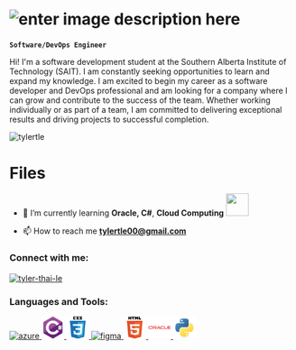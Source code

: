 # ![enter image description here](https://i.imgur.com/FuXSd76.gif)
**`Software/DevOps Engineer`**

Hi! I'm a software development student at the Southern Alberta Institute of Technology (SAIT). I am constantly seeking opportunities to learn and expand my knowledge. I am excited to begin my career as a software developer and DevOps professional and am looking for a company where I can grow and contribute to the success of the team. Whether working individually or as part of a team, I am committed to delivering exceptional results and driving projects to successful completion.
<p align="left"> <img  src="https://komarev.com/ghpvc/?username=tylertle&label=Profile%20views:&color=b01317&style=flat"  alt="tylertle" /> </p>

# Files

  

- 🌱 I’m currently learning **Oracle, C#**, **Cloud Computing** <img src="https://i.imgur.com/FZdyDXi.gif" height="40" width="40">

  

- 📫 How to reach me **tylertle00@gmail.com**

  

<h3 align="left">Connect with me:</h3>

<p align="left">

<a  href="https://linkedin.com/in/tyler-thai-le"  target="blank"><img align="center"  src="https://raw.githubusercontent.com/rahuldkjain/github-profile-readme-generator/master/src/images/icons/Social/linked-in-alt.svg"  alt="tyler-thai-le"  height="30"  width="40" /></a>

</p>

  

<h3 align="left">Languages and Tools:</h3>

<p align="left"> <a  href="https://azure.microsoft.com/en-in/"  target="_blank"  rel="noreferrer"> <img  src="https://www.vectorlogo.zone/logos/microsoft_azure/microsoft_azure-icon.svg"  alt="azure"  width="40"  height="40"/> </a> <a  href="https://www.w3schools.com/cs/"  target="_blank"  rel="noreferrer"> <img  src="https://raw.githubusercontent.com/devicons/devicon/master/icons/csharp/csharp-original.svg"  alt="csharp"  width="40"  height="40"/> </a> <a  href="https://www.w3schools.com/css/"  target="_blank"  rel="noreferrer"> <img  src="https://raw.githubusercontent.com/devicons/devicon/master/icons/css3/css3-original-wordmark.svg"  alt="css3"  width="40"  height="40"/> </a> <a  href="https://www.figma.com/"  target="_blank"  rel="noreferrer"> <img  src="https://www.vectorlogo.zone/logos/figma/figma-icon.svg"  alt="figma"  width="40"  height="40"/> </a> <a  href="https://www.w3.org/html/"  target="_blank"  rel="noreferrer"> <img  src="https://raw.githubusercontent.com/devicons/devicon/master/icons/html5/html5-original-wordmark.svg"  alt="html5"  width="40"  height="40"/> </a> <a  href="https://www.oracle.com/"  target="_blank"  rel="noreferrer"> <img  src="https://raw.githubusercontent.com/devicons/devicon/master/icons/oracle/oracle-original.svg"  alt="oracle"  width="40"  height="40"/> </a> <a  href="https://www.python.org"  target="_blank"  rel="noreferrer"> <img  src="https://raw.githubusercontent.com/devicons/devicon/master/icons/python/python-original.svg"  alt="python"  width="40"  height="40"/> </a> </p>

